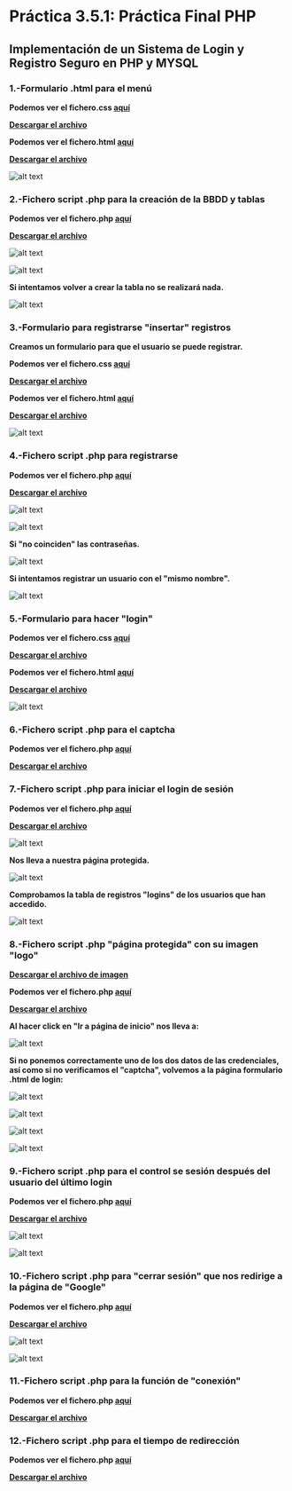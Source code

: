 # Práctica 3.5.1: Práctica Final PHP

## Implementación de un Sistema de Login y Registro Seguro en PHP y MYSQL

### 1.-Formulario .html para el menú

**Podemos ver el fichero.css [aquí](style_css.md)**

**[Descargar el archivo](style.css.zip)**

**Podemos ver el fichero.html [aquí](operacionesBBDD_html.md)**

**[Descargar el archivo](operacionesBBDD.html.zip)**

![alt text](image.png)

### 2.-Fichero script .php para la creación de la BBDD y tablas

**Podemos ver el fichero.php [aquí](crearBBDD_php.md)**

**[Descargar el archivo](crearBBDD.php)**

![alt text](image-1.png)

![alt text](image-2.png)

**Si intentamos volver a crear la tabla no se realizará nada.**

![alt text](image-3.png)

### 3.-Formulario para registrarse "insertar" registros

**Creamos un formulario para que el usuario se puede registrar.**

**Podemos ver el fichero.css [aquí](estilos_css.md)**

**[Descargar el archivo](estilos.css)**

**Podemos ver el fichero.html [aquí](registro_html.md)**

**[Descargar el archivo](registro.html.zip)**

![alt text](image-4.png)

### 4.-Fichero script .php para registrarse

**Podemos ver el fichero.php [aquí](insertar_php.md)**

**[Descargar el archivo](insertar.php)**

![alt text](image-5.png)

![alt text](image-6.png)

**Si "no coinciden" las contraseñas.**

![alt text](image-7.png)

**Si intentamos registrar un usuario con el "mismo nombre".**

![alt text](image-8.png)

### 5.-Formulario para hacer "login"

**Podemos ver el fichero.css [aquí](inicio_css.md)**

**[Descargar el archivo](inicio.css.zip)**

**Podemos ver el fichero.html [aquí](login_html.md)**

**[Descargar el archivo](login.html.zip)**

![alt text](image-9.png)

### 6.-Fichero script .php para el captcha

**Podemos ver el fichero.php [aquí](captcha_php.md)**

**[Descargar el archivo](captcha.php)**

### 7.-Fichero script .php para iniciar el login de sesión

**Podemos ver el fichero.php [aquí](login_php.md)**

**[Descargar el archivo](login.php)**

![alt text](image-10.png)

**Nos lleva a nuestra página protegida.**

![alt text](image-11.png)

**Comprobamos la tabla de registros "logins" de los usuarios que  han accedido.**

![alt text](image-19.png)

### 8.-Fichero script .php "página protegida" con su imagen "logo"

**[Descargar el archivo de imagen](logo.jpg)**

**Podemos ver el fichero.php [aquí](protegida_php.md)**

**[Descargar el archivo](protegida.php)**

**Al hacer click en "Ir a página de inicio" nos lleva a:**

![alt text](image.png)

**Si no ponemos correctamente uno de los dos datos de las credenciales, así como si no verificamos el "captcha", volvemos a la página formulario .html de login:**

![alt text](image-13.png)

![alt text](image-12.png)

![alt text](image-14.png)

![alt text](image-15.png)

### 9.-Fichero script .php para el control se sesión después del usuario del último login

**Podemos ver el fichero.php [aquí](control_sesion_php.md)**

**[Descargar el archivo](control_sesion.php)**

![alt text](image-16.png)

![alt text](image-11.png)

### 10.-Fichero script .php para "cerrar sesión" que nos redirige a la página de "Google"

**Podemos ver el fichero.php [aquí](logout_php.md)**

**[Descargar el archivo](logout.php)**

![alt text](image-17.png)

![alt text](image-18.png)

### 11.-Fichero script .php para la función de "conexión"

**Podemos ver el fichero.php [aquí](connection_php.md)**

**[Descargar el archivo](connection.php)**

### 12.-Fichero script .php para el tiempo de redirección

**Podemos ver el fichero.php [aquí](redirec_tiempo_php.md)**

**[Descargar el archivo](redirec_tiempo.php)**

